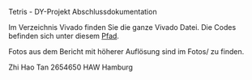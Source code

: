 Tetris - DY-Projekt 
Abschlussdokumentation

Im Verzeichnis Vivado finden Sie die ganze Vivado Datei. Die Codes befinden sich unter diesem [Pfad](https://github.com/caxzer/FPGA-Tetris/Vivado/DY_Tetris.srcs/sources_1/new/).

Fotos aus dem Bericht mit höherer Auflösung sind im Fotos/ zu finden.

Zhi Hao Tan 
2654650
HAW Hamburg
